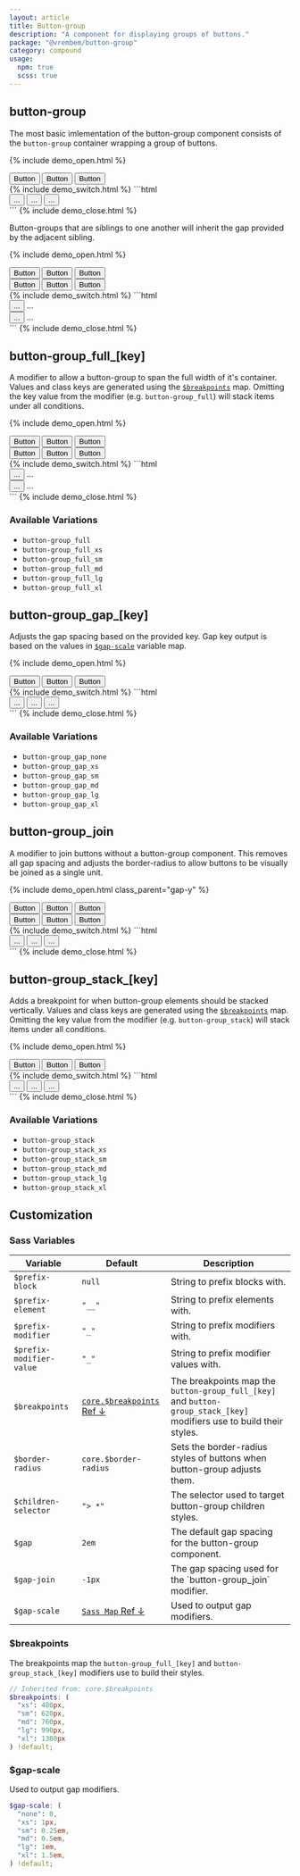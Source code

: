 ```yaml
---
layout: article
title: Button-group
description: "A component for displaying groups of buttons."
package: "@vrembem/button-group"
category: compound
usage:
  npm: true
  scss: true
---
```


## button-group

The most basic imlementation of the button-group component consists of the `button-group` container wrapping a group of buttons.

{% include demo_open.html %}
<div class="button-group">
  <button class="button">Button</button>
  <button class="button">Button</button>
  <button class="button">Button</button>
</div>
{% include demo_switch.html %}
```html
<div class="button-group">
  <button class="button">...</button>
  <button class="button">...</button>
  <button class="button">...</button>
</div>
```
{% include demo_close.html %}

Button-groups that are siblings to one another will inherit the gap provided by the adjacent sibling.

{% include demo_open.html %}
<div class="button-group">
  <button class="button button_color_primary">Button</button>
  <button class="button button_color_primary">Button</button>
  <button class="button button_color_primary">Button</button>
</div>
<div class="button-group">
  <button class="button button_color_secondary">Button</button>
  <button class="button button_color_secondary">Button</button>
  <button class="button button_color_secondary">Button</button>
</div>
{% include demo_switch.html %}
```html
<div class="button-group">
  <button class="button">...</button>
  ...
</div>
<div class="button-group">
  <button class="button">...</button>
  ...
</div>
```
{% include demo_close.html %}

## button-group_full_[key]

A modifier to allow a button-group to span the full width of it's container. Values and class keys are generated using the [`$breakpoints`](#breakpoints) map. Omitting the key value from the modifier (e.g. `button-group_full`) will stack items under all conditions.

{% include demo_open.html %}
<div class="button-group button-group_full">
  <button class="button">Button</button>
  <button class="button">Button</button>
  <button class="button">Button</button>
</div>
<div class="button-group button-group_full_xl">
  <button class="button button_outline">Button</button>
  <button class="button button_outline">Button</button>
  <button class="button button_outline">Button</button>
</div>
{% include demo_switch.html %}
```html
<div class="button-group button-group_full">
  <button class="button">...</button>
  ...
</div>
<div class="button-group button-group_full_xl">
  <button class="button">...</button>
  ...
</div>
```
{% include demo_close.html %}

### Available Variations

- `button-group_full`
- `button-group_full_xs`
- `button-group_full_sm`
- `button-group_full_md`
- `button-group_full_lg`
- `button-group_full_xl`

## button-group_gap_[key]

Adjusts the gap spacing based on the provided key. Gap key output is based on the values in [`$gap-scale`](#gap-scale) variable map.

{% include demo_open.html %}
<div class="button-group button-group_gap_xs">
  <button class="button button_color_primary">Button</button>
  <button class="button button_color_primary">Button</button>
  <button class="button button_color_secondary">Button</button>
</div>
{% include demo_switch.html %}
```html
<div class="button-group button-group_gap_xs">
  <button class="button">...</button>
  <button class="button">...</button>
  <button class="button">...</button>
</div>
```
{% include demo_close.html %}

### Available Variations

- `button-group_gap_none`
- `button-group_gap_xs`
- `button-group_gap_sm`
- `button-group_gap_md`
- `button-group_gap_lg`
- `button-group_gap_xl`

## button-group_join

A modifier to join buttons without a button-group component. This removes all gap spacing and adjusts the border-radius to allow buttons to be visually be joined as a single unit.

{% include demo_open.html class_parent="gap-y" %}
<div>
  <div class="button-group button-group_join">
    <button class="button button_color_primary">Button</button>
    <button class="button button_color_primary">Button</button>
    <button class="button button_color_primary">Button</button>
  </div>
</div>
<div>
  <div class="button-group button-group_join">
    <button class="button button_outline">Button</button>
    <button class="button button_outline">Button</button>
    <button class="button button_outline">Button</button>
  </div>
</div>
{% include demo_switch.html %}
```html
<div class="button-group button-group_join">
  <button class="button">...</button>
  <button class="button">...</button>
  <button class="button">...</button>
</div>
```
{% include demo_close.html %}

## button-group_stack_[key]

Adds a breakpoint for when button-group elements should be stacked vertically. Values and class keys are generated using the [`$breakpoints`](#breakpoints) map. Omitting the key value from the modifier (e.g. `button-group_stack`) will stack items under all conditions.

{% include demo_open.html %}
<div class="button-group button-group_stack_lg">
  <button class="button button_color_secondary">Button</button>
  <button class="button button_color_secondary">Button</button>
  <button class="button button_color_secondary">Button</button>
</div>
{% include demo_switch.html %}
```html
<div class="button-group button-group_stack_lg">
  <button class="button">...</button>
  <button class="button">...</button>
  <button class="button">...</button>
</div>
```
{% include demo_close.html %}

### Available Variations

- `button-group_stack`
- `button-group_stack_xs`
- `button-group_stack_sm`
- `button-group_stack_md`
- `button-group_stack_lg`
- `button-group_stack_xl`

## Customization

### Sass Variables

<div class="scroll-box">
  <table class="table table_style_bordered table_zebra table_hover table_responsive_lg">
    <thead>
      <tr>
        <th>Variable</th>
        <th>Default</th>
        <th>Description</th>
      </tr>
    </thead>
    <tbody>
      <!-- Prefixes -->
      <tr>
        <td data-mobile-label="Var"><code class="code text-nowrap">$prefix-block</code></td>
        <td data-mobile-label="Default"><code class="code color-secondary text-nowrap">null</code></td>
        <td data-mobile-label="Desc">String to prefix blocks with.</td>
      </tr>
      <tr>
        <td data-mobile-label="Var"><code class="code text-nowrap">$prefix-element</code></td>
        <td data-mobile-label="Default"><code class="code color-secondary text-nowrap">"__"</code></td>
        <td data-mobile-label="Desc">String to prefix elements with.</td>
      </tr>
      <tr>
        <td data-mobile-label="Var"><code class="code text-nowrap">$prefix-modifier</code></td>
        <td data-mobile-label="Default"><code class="code color-secondary text-nowrap">"_"</code></td>
        <td data-mobile-label="Desc">String to prefix modifiers with.</td>
      </tr>
      <tr>
        <td data-mobile-label="Var"><code class="code text-nowrap">$prefix-modifier-value</code></td>
        <td data-mobile-label="Default"><code class="code color-secondary text-nowrap">"_"</code></td>
        <td data-mobile-label="Desc">String to prefix modifier values with.</td>
      </tr>
      <!-- General -->
      <tr>
        <td data-mobile-label="Var"><code class="code text-nowrap">$breakpoints</code></td>
        <td data-mobile-label="Default">
          <a class="link text-nowrap" href="#breakpoints"><code class="code color-secondary">core.$breakpoints</code> Ref &darr;</a>
        </td>
        <td data-mobile-label="Desc">The breakpoints map the <code class="code">button-group_full_[key]</code> and  <code class="code">button-group_stack_[key]</code> modifiers use to build their styles.</td>
      </tr>
      <tr>
        <td data-mobile-label="Var"><code class="code text-nowrap">$border-radius</code></td>
        <td data-mobile-label="Default"><code class="code color-secondary text-nowrap">core.$border-radius</code></td>
        <td data-mobile-label="Desc">Sets the border-radius styles of buttons when button-group adjusts them.</td>
      </tr>
      <tr>
        <td data-mobile-label="Var"><code class="code text-nowrap">$children-selector</code></td>
        <td data-mobile-label="Default"><code class="code color-secondary text-nowrap">"> *"</code></td>
        <td data-mobile-label="Desc">The selector used to target button-group children styles.</td>
      </tr>
      <tr>
        <td data-mobile-label="Var"><code class="code text-nowrap">$gap</code></td>
        <td data-mobile-label="Default"><code class="code color-secondary text-nowrap">2em</code></td>
        <td data-mobile-label="Desc">The default gap spacing for the button-group component.</td>
      </tr>
      <tr>
        <td data-mobile-label="Var"><code class="code text-nowrap">$gap-join</code></td>
        <td data-mobile-label="Default"><code class="code color-secondary text-nowrap">-1px</code></td>
        <td data-mobile-label="Desc">The gap spacing used for the `button-group_join` modifier.</td>
      </tr>
      <tr>
        <td data-mobile-label="Var"><code class="code text-nowrap">$gap-scale</code></td>
        <td data-mobile-label="Default">
          <a class="link text-nowrap" href="#gap-scale"><code class="code color-secondary">Sass Map</code> Ref &darr;</a>
        </td>
        <td data-mobile-label="Desc">Used to output gap modifiers.</td>
      </tr>
    </tbody>
  </table>
</div>

### $breakpoints

The breakpoints map the `button-group_full_[key]` and  `button-group_stack_[key]` modifiers use to build their styles.

```scss
// Inherited from: core.$breakpoints
$breakpoints: (
  "xs": 480px,
  "sm": 620px,
  "md": 760px,
  "lg": 990px,
  "xl": 1380px
) !default;
```

### $gap-scale

Used to output gap modifiers.

```scss
$gap-scale: (
  "none": 0,
  "xs": 1px,
  "sm": 0.25em,
  "md": 0.5em,
  "lg": 1em,
  "xl": 1.5em,
) !default;
```
